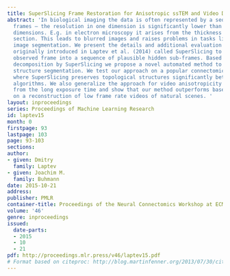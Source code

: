 ```yaml
---
title: SuperSlicing Frame Restoration for Anisotropic ssTEM and Video Data
abstract: 'In biological imaging the data is often represented by a sequence of anisotropic
  frames — the resolution in one dimension is significantly lower than in the other
  dimensions. E.g. in electron microscopy it arises from the thickness of a scanned
  section. This leads to blurred images and raises problems in tasks like neuronal
  image segmentation. We present the details and additional evaluation of an approach
  originally introduced in Laptev et al. (2014) called SuperSlicing to decompose the
  observed frame into a sequence of plausible hidden sub-frames. Based on sub-frame
  decomposition by SuperSlicing we propose a novel automated method to perform neuronal
  structure segmentation. We test our approach on a popular connectomics benchmark,
  where SuperSlicing preserves topological structures significantly better than other
  algorithms. We also generalize the approach for video anisotropicity that comes
  from the long exposure time and show that our method outperforms baseline methods
  on a reconstruction of low frame rate videos of natural scenes. '
layout: inproceedings
series: Proceedings of Machine Learning Research
id: laptev15
month: 0
firstpage: 93
lastpage: 103
page: 93-103
sections: 
author:
- given: Dmitry
  family: Laptev
- given: Joachim M.
  family: Buhmann
date: 2015-10-21
address: 
publisher: PMLR
container-title: Proceedings of the Neural Connectomics Workshop at ECML 2014
volume: '46'
genre: inproceedings
issued:
  date-parts:
  - 2015
  - 10
  - 21
pdf: http://proceedings.mlr.press/v46/laptev15.pdf
# Format based on citeproc: http://blog.martinfenner.org/2013/07/30/citeproc-yaml-for-bibliographies/
---
```

